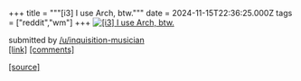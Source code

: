 +++
title = """[i3] I use Arch, btw."""
date = 2024-11-15T22:36:25.000Z
tags = ["reddit","wm"]
+++
[![[i3] I use Arch, btw.](https://preview.redd.it/llshbfue751e1.png?width=640&crop=smart&auto=webp&s=162a16f8eb95a115cbf01a702986d1ba32bf941a "[i3] I use Arch, btw.")](https://www.reddit.com/r/unixporn/comments/1gs8r1l/i3_i_use_arch_btw/)

submitted by [/u/inquisition-musician](https://www.reddit.com/user/inquisition-musician)  
[\[link\]](https://i.redd.it/llshbfue751e1.png) [\[comments\]](https://www.reddit.com/r/unixporn/comments/1gs8r1l/i3_i_use_arch_btw/)

[[source]](https://www.reddit.com/r/unixporn/comments/1gs8r1l/i3_i_use_arch_btw/)
